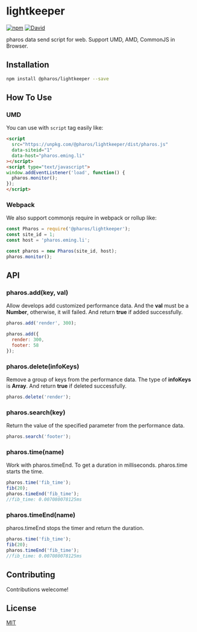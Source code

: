 # lightkeeper

[![npm](https://img.shields.io/npm/v/@pharos/lightkeeper.svg?style=flat-square)]()
[![David](https://img.shields.io/david/thinkjs/lightkeeper.svg?style=flat-square)]()

pharos data send script for web. Support UMD, AMD, CommonJS in Browser.

## Installation

```sh
npm install @pharos/lightkeeper --save
```

## How To Use

### UMD

You can use with `script` tag easily like:

```html
<script 
  src="https://unpkg.com/@pharos/lightkeeper/dist/pharos.js"
  data-siteid="1"
  data-host="pharos.eming.li"  
></script>
<script type="text/javascript">
window.addEventListener('load', function() {
  pharos.monitor();
});
</script>
```

### Webpack

We also support commonjs require in webpack or rollup like:

```js
const Pharos = require('@pharos/lightkeeper');
const site_id = 1;
const host = 'pharos.eming.li';

const pharos = new Pharos(site_id, host);
pharos.monitor();
```

## API

### pharos.add(key, val)

Allow develops add customized performance data. And the **val** must be a **Number**, otherwise, it will failed. And return **true** if added successfully. 

```js
pharos.add('render', 300);

pharos.add({
  render: 300,
  footer: 58
});
```
### pharos.delete(infoKeys)

Remove a group of keys from the performance data. The type of **infoKeys** is **Array**. And return **true** if deleted successfully.

```js
pharos.delete('render');
```
### pharos.search(key)

Return the value of the specified parameter from the performance data.

```js
pharos.search('footer');
```

### pharos.time(name)

Work with pharos.timeEnd. To get a duration in milliseconds. pharos.time starts the time.

```js
pharos.time('fib_time');
fib(20);
pharos.timeEnd('fib_time');
//fib_time: 0.007080078125ms
```
### pharos.timeEnd(name)

pharos.timeEnd stops the timer and return the duration.

```js
pharos.time('fib_time');
fib(20);
pharos.timeEnd('fib_time');
//fib_time: 0.007080078125ms
```

## Contributing

Contributions welecome!

## License

[MIT](https://github.com/thinkjs/lightkeeper/blob/master/LICENSE)